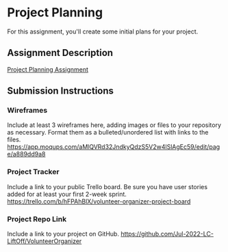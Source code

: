 # Project Planning
For this assignment, you'll create some initial plans for your project.

## Assignment Description
[Project Planning Assignment](https://education.launchcode.org/liftoff/modules/assignments/project-planning)

## Submission Instructions

### Wireframes

Include at least 3 wireframes here, adding images or files to your repository as necessary. Format them as a bulleted/unordered list with links to the files.
https://app.moqups.com/aMlQVRd32JndkyQdzS5V2w4lSlAgEc59/edit/page/a889dd9a8

### Project Tracker

Include a link to your public Trello board. Be sure you have user stories added for at least your first 2-week sprint.
https://trello.com/b/hFPAhBlX/volunteer-organizer-project-board

### Project Repo Link

Include a link to your project on GitHub.
https://github.com/Jul-2022-LC-LiftOff/VolunteerOrganizer

